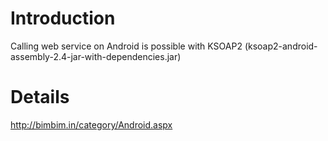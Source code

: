 # Introduction #

Calling web service on Android is possible with KSOAP2 (ksoap2-android-assembly-2.4-jar-with-dependencies.jar)


# Details #

http://bimbim.in/category/Android.aspx